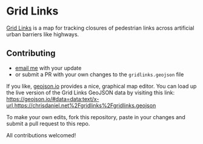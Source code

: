 # Grid Links

[Grid Links](https://chrisdaniel.net/gridlinks/) is a map for tracking closures of pedestrian links across artificial urban barriers like highways.

## Contributing
- [email me](mailto:gridlinks@chrisdaniel.net) with your update
- or submit a PR with your own changes to the `gridlinks.geojson` file

If you like, [geojson.io](https://geojson.io) provides a nice, graphical map editor. You can load up the live version of the Grid Links GeoJSON data by visiting this link: https://geojson.io/#data=data:text/x-url,https://chrisdaniel.net%2Fgridlinks%2Fgridlinks.geojson

To make your own edits, fork this repository, paste in your changes and submit a pull request to this repo.

All contributions welcomed!